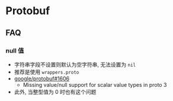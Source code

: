 # Protobuf


## FAQ

### null 值
* 字符串字段不设置则默认为空字符串, 无法设置为 `nil`
* 推荐是使用 `wrappers.proto`
* [google/protobuf#1606](https://github.com/google/protobuf/issues/1606)
  * Missing value/null support for scalar value types in proto 3
* 此外, 当整型值为 0 时也有这个问题
